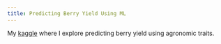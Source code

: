 ```yaml
---
title: Predicting Berry Yield Using ML
---
```

My [kaggle](https://www.kaggle.com/joshknight/predicting-berry-yield-using-ml-r?kernelSessionId=75420218) where I explore predicting berry yield using agronomic traits.
